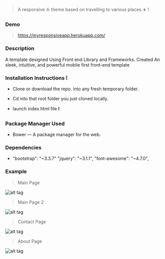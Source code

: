 > A responsive :boat:  theme based on travelling to various places :airplane: !
### Demo
> https://myresponsiveapp.herokuapp.com/

### Description 
A template designed Using Front end Library and Frameworks.
Created An sleek, intuitive, and powerful mobile first front-end template

### Installation Instructions :grey_exclamation:

* Clone or download the repo. into any fresh temporary folder.

* Cd into that root folder you just cloned locally.

* launch index.html file :exclamation:

### Package Manager Used 

* Bower — A package manager for the web.

### Dependencies

* "bootstrap": "~3.3.7" "jquery": "~3.1.1",
  "font-awesome": "~4.7.0",  


### Example

> Main Page

![alt tag](https://github.com/divyanshu-rawat/Twitter-Bootstrap-Responsive-Design/blob/master/snapshots/home.png
)

> Main Page 2

![alt tag](https://github.com/divyanshu-rawat/Twitter-Bootstrap-Responsive-Design/blob/master/snapshots/home_2.png
)

> Contact Page

![alt tag](https://github.com/divyanshu-rawat/Twitter-Bootstrap-Responsive-Design/blob/master/snapshots/contact.png
)

> About Page

![alt tag](https://github.com/divyanshu-rawat/Twitter-Bootstrap-Responsive-Design/blob/master/snapshots/about.png
)



